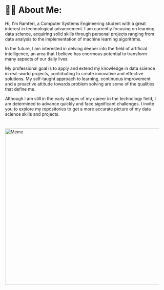 # 👨‍💻 About Me:
Hi, I'm Ramferi, a Computer Systems Engineering student with a great interest in technological advancement. I am currently focusing on learning data science, acquiring solid skills through personal projects ranging from data analysis to the implementation of machine learning algorithms.

In the future, I am interested in delving deeper into the field of artificial intelligence, an area that I believe has enormous potential to transform many aspects of our daily lives.

My professional goal is to apply and extend my knowledge in data science in real-world projects, contributing to create innovative and effective solutions. My self-taught approach to learning, continuous improvement and a proactive attitude towards problem solving are some of the qualities that define me.

Although I am still in the early stages of my career in the technology field, I am determined to advance quickly and face significant challenges. I invite you to explore my repositories to get a more accurate picture of my data science skills and projects.

#
<img src="https://preview.redd.it/9ve67fsoia041.jpg?width=960&crop=smart&auto=webp&s=e2570db93d1cbcfbfc90dd8368c23a777b6961d6" alt="Meme" width="512px"/>

<!-- Proudly created with GPRM ( https://gprm.itsvg.in ) -->





